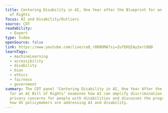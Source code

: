 ```yaml
---
title: Centering Disability in AI, One Year after the Blueprint for an AI Bill
  of Rights
focus: AI and Disability/Outliers
source: CDT
readability:
  - Expert
type: Video
openSource: false
link: https://www.youtube.com/live/ceQ_r8RBOMA?si=ZufEKQIAySxrt8BD
learnTags:
  - machineLearning
  - accessibility
  - disability
  - bias
  - ethics
  - fairness
  - government
summary: The CDT panel "Centering Disability in AI, One Year After the Blueprint
  for an AI Bill of Rights" examines how AI can amplify discrimination and
  privacy concerns for people with disabilities and discusses the progress in
  how US policymakers are addressing AI and disability.
---
```

